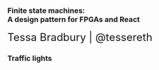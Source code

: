 <!-- .slide: data-background-image="assets/lca2019-slide-template.png" data-background-size="contain" -->

### Finite state machines: <br> A design pattern for FPGAs and React
<!-- .element style="font-weight: normal; padding-top: 9vh" -->

<small style="margin-top: 7vh; font-size: x-large">Tessa Bradbury | @tessereth</small>



### Traffic lights

<img data-src="assets/traffic-light.png" width="300px">



<img data-src="assets/fsm/traffic-1.svg">



<img data-src="assets/traffic-light-intersection.jpg" width="600px">



<!-- .slide: data-transition="slide-in none-out" -->
<img data-src="assets/fsm/traffic-2.svg">



<!-- .slide: data-transition="none-in slide-out" -->
<img data-src="assets/fsm/traffic-2a.svg">



<img data-src="assets/fsm/traffic-3.svg">



<img data-src="assets/right-arrow.gif" width="300px">
